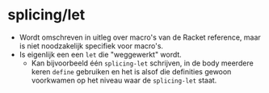 # splicing/let
- Wordt omschreven in uitleg over macro's van de Racket reference, maar is niet noodzakelijk specifiek voor macro's.
- Is eigenlijk een een `let` die "weggewerkt" wordt.
  - Kan bijvoorbeeld één `splicing-let` schrijven, in de body meerdere keren `define` gebruiken en het is alsof die definities gewoon voorkwamen op het niveau waar de `splicing-let` staat.
